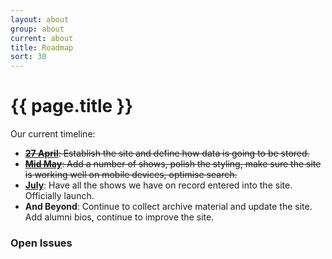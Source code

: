 ```yaml
---
layout: about
group: about
current: about
title: Roadmap
sort: 30
---
```


<div class="col-2-3" markdown="1">

# <i class="octicon octicon-milestone"></i> {{ page.title }}

Our current timeline:

- <del>[**27 April**](https://github.com/newtheatre/history-project/milestones/update-0): Establish the site and define how data is going to be stored.</del>
- <del>[**Mid May**](https://github.com/newtheatre/history-project/milestones/update-1): Add a number of shows, polish the styling, make sure the site is working well on mobile devices, optimise search.</del>
- [**July**](https://github.com/newtheatre/history-project/milestones/update-2): Have all the shows we have on record entered into the site. Officially launch.
- **And Beyond**: Continue to collect archive material and update the site. Add alumni bios, continue to improve the site.

</div>

<div class="col-1-3">

<h3 class="h1-baseline"><i class="octicon octicon-issue-opened"></i> Open Issues</h3>

<div id="github-issues-widget"></div>
<script type="text/javascript" src="/lib/github-issues-widget/github-issues-widget.js"></script>

</div>
